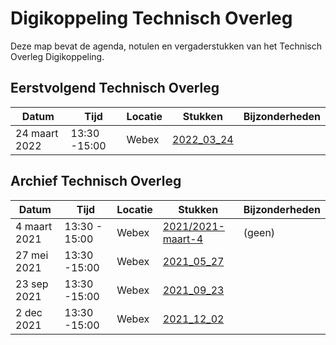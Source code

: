 # Digikoppeling Technisch Overleg

Deze map bevat de agenda, notulen en vergaderstukken van het Technisch Overleg Digikoppeling.

## Eerstvolgend Technisch Overleg

| Datum | Tijd | Locatie | Stukken | Bijzonderheden |
| ----- | ---- | ------- | ------- | -------------- |
|24 maart 2022|13:30 -15:00|Webex|[2022_03_24](2022_03_24)|||


## Archief Technisch Overleg

| Datum | Tijd | Locatie | Stukken | Bijzonderheden |
| ----- | ---- | ------- | ------- | -------------- |
| 4 maart 2021 | 13:30 - 15:00 | Webex | [2021/2021-maart-4](2021/2021-maart-4/readme.md) | (geen) |
|27 mei 2021|13:30 -15:00|Webex|[2021_05_27](2021/2021_05_27)|||
|23 sep 2021|13:30 -15:00|Webex|[2021_09_23](2021/2021_09_23)|||
|2 dec 2021|13:30 -15:00|Webex|[2021_12_02](2021/2021_12_02)|||
